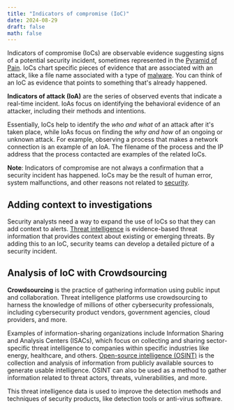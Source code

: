 ```yaml
---
title: "Indicators of compromise (IoC)"
date: 2024-08-29
draft: false
math: false
---
```


Indicators of compromise (IoCs) are observable evidence suggesting signs
of a potential security incident, sometimes represented in the
[Pyramid of Pain](/pyramid-of-pain). IoCs chart specific pieces of evidence
that are associated with an attack, like a file name associated with a
type of [malware](/malware). You can think of an IoC as evidence that
points to something that's already happened.

**Indicators of attack (IoA)** are the series of observed events that
indicate a real-time incident.  IoAs focus on identifying the behavioral
evidence of an attacker, including their methods and intentions.

Essentially, IoCs help to identify the *who and what* of an attack after
it's taken place, while IoAs focus on finding the *why and how* of an
ongoing or unknown attack. For example, observing a process that makes a
network connection is an example of an IoA. The filename of the process
and the IP address that the process contacted are examples of the
related IoCs.

**Note**: Indicators of compromise are not always a confirmation that a
security incident has happened. IoCs may be the result of human error,
system malfunctions, and other reasons not related to [security](/security).

## Adding context to investigations

Security analysts need a way to expand the use of IoCs so that they can
add context to alerts.
[Threat intelligence](/incident-response-lifecycle/#threat-intelligence)
is evidence-based threat information that provides context about
existing or emerging threats. By adding this to an IoC, security teams
can develop a detailed picture of a security incident.

## Analysis of IoC with Crowdsourcing

**Crowdsourcing** is the practice of gathering information using public
input and collaboration. Threat intelligence platforms use crowdsourcing
to harness the knowledge of millions of other cybersecurity
professionals, including cybersecurity product vendors, government
agencies, cloud providers, and more.

Examples of information-sharing organizations include Information
Sharing and Analysis Centers (ISACs), which focus on collecting and
sharing sector-specific threat intelligence to companies within specific
industries like energy, healthcare, and others.
[Open-source intelligence (OSINT)](/osint) is the collection and analysis of
information from publicly available sources to generate usable
intelligence. OSINT can also be used as a method to gather information
related to threat actors, threats, vulnerabilities, and more.

This threat intelligence data is used to improve the detection methods
and techniques of security products, like detection tools or anti-virus
software.
